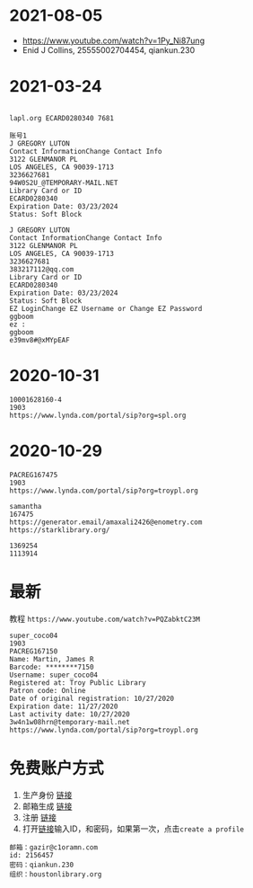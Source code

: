 # 2021-08-05

- https://www.youtube.com/watch?v=1Py_Ni87ung
- Enid J Collins, 25555002704454, qiankun.230
# 2021-03-24

```text

lapl.org ECARD0280340 7681

账号1
J GREGORY LUTON
Contact InformationChange Contact Info
3122 GLENMANOR PL
LOS ANGELES, CA 90039-1713
3236627681
94W0S2U_@TEMPORARY-MAIL.NET
Library Card or ID
ECARD0280340
Expiration Date: 03/23/2024
Status: Soft Block

J GREGORY LUTON
Contact InformationChange Contact Info
3122 GLENMANOR PL
LOS ANGELES, CA 90039-1713
3236627681
383217112@qq.com
Library Card or ID
ECARD0280340
Expiration Date: 03/23/2024
Status: Soft Block
EZ LoginChange EZ Username or Change EZ Password
ggboom
ez :
ggboom
e39mv8#@xMYpEAF
```

# 2020-10-31

``` text
10001628160-4
1903
https://www.lynda.com/portal/sip?org=spl.org
```
# 2020-10-29

```text
PACREG167475
1903
https://www.lynda.com/portal/sip?org=troypl.org

samantha
167475
https://generator.email/amaxali2426@enometry.com
https://starklibrary.org/

1369254
1113914
```

# 最新

教程 `https://www.youtube.com/watch?v=PQZabktC23M`

```text
super_coco04
1903
PACREG167150
Name: Martin, James R
Barcode: ********7150
Username: super_coco04
Registered at: Troy Public Library
Patron code: Online
Date of original registration: 10/27/2020
Expiration date: 11/27/2020
Last activity date: 10/27/2020
3w4n1w08hrn@temporary-mail.net
https://www.lynda.com/portal/sip?org=troypl.org
```


# 免费账户方式

1. 生产身份 [链接](https://www.fakeaddressgenerator.com/World_Address/get_us_address/city/Houston)
2. 邮箱生成 [链接](https://temp-mail.org/en/)
3. 注册 [链接](https://halan.sdp.sirsi.net/client/en_US/hou/search/registration/$N?pc=SYMWS_HOUSTON)
4. 打开[链接](https://www.lynda.com/portal/sip?org=houstonlibrary.org)输入ID，和密码，如果第一次，点击`create a profile`



```text
邮箱：gazir@c1oramn.com
id: 2156457
密码：qiankun.230
组织：houstonlibrary.org
```
